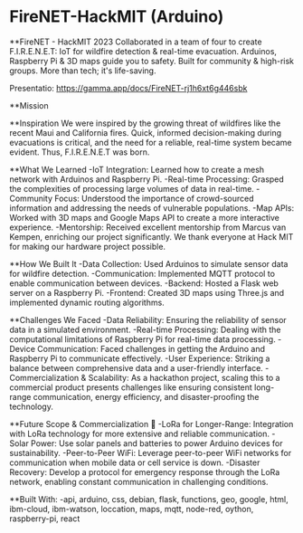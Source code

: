 # FireNET-HackMIT (Arduino)

**FireNET - HackMIT 2023
Collaborated in a team of four to create F.I.R.E.N.E.T: IoT for wildfire detection & real-time evacuation. Arduinos, Raspberry Pi & 3D maps guide you to safety. Built for community & high-risk groups. More than tech; it's life-saving.

Presentatio: https://gamma.app/docs/FireNET-rj1h6xt6g446sbk 

**Mission

**Inspiration
We were inspired by the growing threat of wildfires like the recent Maui and California fires. Quick, informed decision-making during evacuations is critical, and the need for a reliable, real-time system became evident. Thus, F.I.R.E.N.E.T was born.

**What We Learned
-IoT Integration: Learned how to create a mesh network with Arduinos and Raspberry Pi.
-Real-time Processing: Grasped the complexities of processing large volumes of data in real-time.
-Community Focus: Understood the importance of crowd-sourced information and addressing the needs of vulnerable populations.
-Map APIs: Worked with 3D maps and Google Maps API to create a more interactive experience.
-Mentorship: Received excellent mentorship from Marcus van Kempen, enriching our project significantly. We thank everyone at Hack MIT for making our hardware project possible.

**How We Built It
-Data Collection: Used Arduinos to simulate sensor data for wildfire detection.
-Communication: Implemented MQTT protocol to enable communication between devices.
-Backend: Hosted a Flask web server on a Raspberry Pi.
-Frontend: Created 3D maps using Three.js and implemented dynamic routing algorithms.

**Challenges We Faced
-Data Reliability: Ensuring the reliability of sensor data in a simulated environment.
-Real-time Processing: Dealing with the computational limitations of Raspberry Pi for real-time data processing.
-Device Communication: Faced challenges in getting the Arduino and Raspberry Pi to communicate effectively.
-User Experience: Striking a balance between comprehensive data and a user-friendly interface.
-Commercialization & Scalability: As a hackathon project, scaling this to a commercial product presents challenges like ensuring consistent long-range communication, energy efficiency, and disaster-proofing the technology.

**Future Scope & Commercialization 🚀
-LoRa for Longer-Range: Integration with LoRa technology for more extensive and reliable communication.
-Solar Power: Use solar panels and batteries to power Arduino devices for sustainability.
-Peer-to-Peer WiFi: Leverage peer-to-peer WiFi networks for communication when mobile data or cell service is down.
-Disaster Recovery: Develop a protocol for emergency response through the LoRa network, enabling constant communication in challenging conditions.

**Built With:
-api, arduino, css, debian, flask, functions, geo, google, html,
ibm-cloud, ibm-watson, loccation, maps, mqtt, node-red, oython, raspberry-pi, react
